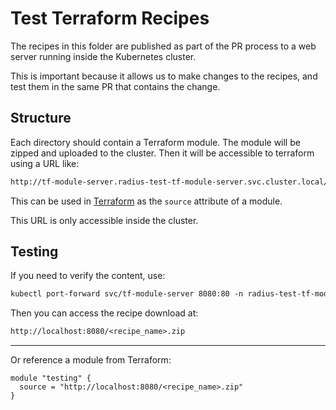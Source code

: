 # Test Terraform Recipes

The recipes in this folder are published as part of the PR process to a web server running inside the Kubernetes cluster.

This is important because it allows us to make changes to the recipes, and test them in the same PR that contains the change.

## Structure

Each directory should contain a Terraform module. The module will be zipped and uploaded to the cluster. Then it will be accessible to terraform using a URL like:

```txt
http://tf-module-server.radius-test-tf-module-server.svc.cluster.local/<recipe_name>.zip
```

This can be used in [Terraform](https://developer.hashicorp.com/terraform/language/modules/sources#fetching-archives-over-http) as the `source` attribute of a module.

This URL is only accessible inside the cluster.

## Testing

If you need to verify the content, use:

```txt
kubectl port-forward svc/tf-module-server 8080:80 -n radius-test-tf-module-server 
```

Then you can access the recipe download at:

```txt
http://localhost:8080/<recipe_name>.zip
```

---- 

Or reference a module from Terraform:

```hcl
module "testing" {
  source = "http://localhost:8080/<recipe_name>.zip"
}
```